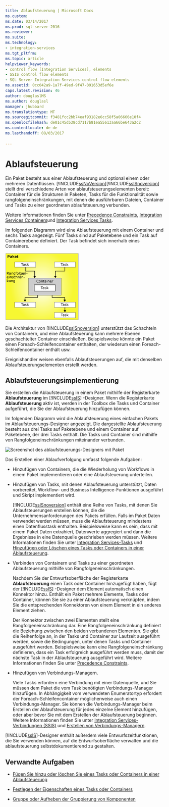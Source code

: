 ```yaml
---
title: Ablaufsteuerung | Microsoft Docs
ms.custom: 
ms.date: 03/14/2017
ms.prod: sql-server-2016
ms.reviewer: 
ms.suite: 
ms.technology:
- integration-services
ms.tgt_pltfrm: 
ms.topic: article
helpviewer_keywords:
- control flow [Integration Services], elements
- SSIS control flow elements
- SQL Server Integration Services control flow elements
ms.assetid: 0cc042a9-1a7f-49ed-9f47-091653d5ef6e
caps.latest.revision: 46
author: douglaslMS
ms.author: douglasl
manager: jhubbard
ms.translationtype: MT
ms.sourcegitcommit: f3481fcc2bb74eaf93182e6cc58f5a06666e10f4
ms.openlocfilehash: de01c45d538cd7117b81ea55613aa66be643a2c2
ms.contentlocale: de-de
ms.lasthandoff: 08/03/2017

---
```

# <a name="control-flow"></a>Ablaufsteuerung
  Ein Paket besteht aus einer Ablaufsteuerung und optional einem oder mehreren Datenflüssen. [!INCLUDE[ssNoVersion](../../includes/ssnoversion-md.md)][!INCLUDE[ssISnoversion](../../includes/ssisnoversion-md.md)] stellt drei verschiedene Arten von ablaufsteuerungselementen bereit: Container für die Strukturen in Paketen, Tasks für die Funktionalität sowie rangfolgeneinschränkungen, mit denen die ausführbaren Dateien, Container und Tasks zu einer geordneten ablaufsteuerung verbunden.  
  
 Weitere Informationen finden Sie unter [Precedence Constraints](../../integration-services/control-flow/precedence-constraints.md), [Integration Services Containers](../../integration-services/control-flow/integration-services-containers.md)und [Integration Services Tasks](../../integration-services/control-flow/integration-services-tasks.md).  
  
 Im folgenden Diagramm wird eine Ablaufsteuerung mit einem Container und sechs Tasks angezeigt. Fünf Tasks sind auf Paketebene und ein Task auf Containerebene definiert. Der Task befindet sich innerhalb eines Containers.  
  
 ![Ablaufsteuerung mit sechs Tasks und Container](../../integration-services/control-flow/media/ssis-controlflowelmt.gif "Ablaufsteuerung mit sechs Tasks und Container")  
  
 Die Architektur von [!INCLUDE[ssISnoversion](../../includes/ssisnoversion-md.md)] unterstützt das Schachteln von Containern, und eine Ablaufsteuerung kann mehrere Ebenen geschachtelter Container einschließen. Beispielsweise könnte ein Paket einen Foreach-Schleifencontainer enthalten, der wiederum einen Foreach-Schleifencontainer enthält usw.  
  
 Ereignishandler weisen ebenfalls Ablaufsteuerungen auf, die mit denselben Ablaufsteuerungselementen erstellt werden.  
  
## <a name="control-flow-implementation"></a>Ablaufsteuerungsimplementierung  
 Sie erstellen die Ablaufsteuerung in einem Paket mithilfe der Registerkarte **Ablaufsteuerung** im [!INCLUDE[ssIS](../../includes/ssis-md.md)] -Designer. Wenn die Registerkarte **Ablaufsteuerung** aktiv ist, werden in der Toolbox die Tasks und Container aufgeführt, die Sie der Ablaufsteuerung hinzufügen können.  
  
 Im folgenden Diagramm wird die Ablaufsteuerung eines einfachen Pakets im Ablaufsteuerungs-Designer angezeigt. Die dargestellte Ablaufsteuerung besteht aus drei Tasks auf Paketebene und einem Container auf Paketebene, der drei Tasks enthält. Die Tasks und Container sind mithilfe von Rangfolgeneinschränkungen miteinander verbunden.  
  
 ![Screenshot des ablaufsteuerungs-Designers mit Paket](../../integration-services/connection-manager/media/samplecontrolflow.gif "Screenshot des ablaufsteuerungs-Designers mit Paket")  
  
 Das Erstellen einer Ablaufverfolgung umfasst folgende Aufgaben:  
  
-   Hinzufügen von Containern, die die Wiederholung von Workflows in einem Paket implementieren oder eine Ablaufsteuerung unterteilen.  
  
-   Hinzufügen von Tasks, mit denen Ablaufsteuerung unterstützt, Daten vorbereitet, Workflow- und Business Intelligence-Funktionen ausgeführt und Skript implementiert wird.  
  
     [!INCLUDE[ssISnoversion](../../includes/ssisnoversion-md.md)] enthält eine Reihe von Tasks, mit denen Sie Ablaufsteuerungen erstellen können, die die Unternehmensanforderungen des Pakets erfüllen. Falls im Paket Daten verwendet werden müssen, muss die Ablaufsteuerung mindestens einen Datenflusstask enthalten. Beispielsweise kann es sein, dass mit einem Paket Daten extrahiert, Datenwerte aggregiert und dann die Ergebnisse in eine Datenquelle geschrieben werden müssen.  Weitere Informationen finden Sie unter [Integration Services-Tasks](../../integration-services/control-flow/integration-services-tasks.md) und [Hinzufügen oder Löschen eines Tasks oder Containers in einer Ablaufsteuerung](../../integration-services/control-flow/add-or-delete-a-task-or-a-container-in-a-control-flow.md).  
  
-   Verbinden von Containern und Tasks zu einer geordneten Ablaufsteuerung mithilfe von Rangfolgeneinschränkungen.  
  
     Nachdem Sie der Entwurfsoberfläche der Registerkarte **Ablaufsteuerung** einen Task oder Container hinzugefügt haben, fügt der [!INCLUDE[ssIS](../../includes/ssis-md.md)] -Designer dem Element automatisch einen Konnektor hinzu. Enthält ein Paket mehrere Elemente, Tasks oder Container, können Sie sie zu einer Ablaufsteuerung verknüpfen, indem Sie die entsprechenden Konnektoren von einem Element in ein anderes Element ziehen.  
  
     Der Konnektor zwischen zwei Elementen stellt eine Rangfolgeneinschränkung dar. Eine Rangfolgeneinschränkung definiert die Beziehung zwischen den beiden verbundenen Elementen. Sie gibt die Reihenfolge an, in der Tasks und Container zur Laufzeit ausgeführt werden, sowie die Bedingungen, unter denen Tasks und Container ausgeführt werden. Beispielsweise kann eine Rangfolgeneinschränkung definieren, dass ein Task erfolgreich ausgeführt werden muss, damit der nächste Task in der Ablaufsteuerung ausgeführt wird. Weitere Informationen finden Sie unter [Precedence Constraints](../../integration-services/control-flow/precedence-constraints.md).  
  
-   Hinzufügen von Verbindungs-Managern.  
  
     Viele Tasks erfordern eine Verbindung mit einer Datenquelle, und Sie müssen dem Paket die vom Task benötigten Verbindungs-Manager hinzufügen. In Abhängigkeit vom verwendeten Enumeratortyp erfordert der Foreach-Schleifencontainer möglicherweise auch einen Verbindungs-Manager. Sie können die Verbindungs-Manager beim Erstellen der Ablaufsteuerung für jedes einzelne Element hinzufügen, oder aber bevor Sie mit dem Erstellen der Ablaufsteuerung beginnen. Weitere Informationen finden Sie unter [Integration Services-Verbindungen &#40;SSIS&#41;](../../integration-services/connection-manager/integration-services-ssis-connections.md) und [Erstellen von Verbindungs-Managern](http://msdn.microsoft.com/library/6ca317b8-0061-4d9d-b830-ee8c21268345).  
  
 [!INCLUDE[ssIS](../../includes/ssis-md.md)]-Designer enthält außerdem viele Entwurfszeitfunktionen, die Sie verwenden können, auf die Entwurfsoberfläche verwalten und die ablaufsteuerung selbstdokumentierend zu gestalten.  
  
## <a name="related-tasks"></a>Verwandte Aufgaben  
  
-   [Fügen Sie hinzu oder löschen Sie eines Tasks oder Containers in einer Ablaufsteuerung](../../integration-services/control-flow/add-or-delete-a-task-or-a-container-in-a-control-flow.md)  
  
-   [Festlegen der Eigenschaften eines Tasks oder Containers](http://msdn.microsoft.com/library/52d47ca4-fb8c-493d-8b2b-48bb269f859b)  
  
-   [Gruppe oder Aufheben der Gruppierung von Komponenten](../../integration-services/group-or-ungroup-components.md)  
  
  
